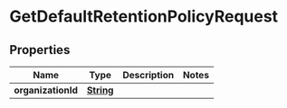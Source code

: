 

# GetDefaultRetentionPolicyRequest


## Properties

| Name | Type | Description | Notes |
|------------ | ------------- | ------------- | -------------|
|**organizationId** | [**String**](String.md) |  |  |



